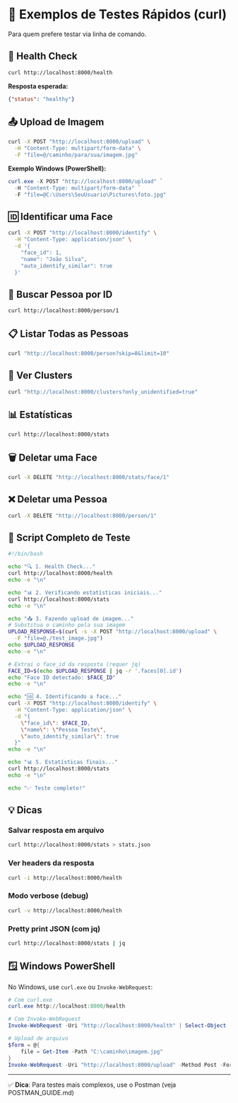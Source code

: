 # 🧪 Exemplos de Testes Rápidos (curl)

Para quem prefere testar via linha de comando.

## 🏥 Health Check

```bash
curl http://localhost:8000/health
```

**Resposta esperada:**
```json
{"status": "healthy"}
```

## 📤 Upload de Imagem

```bash
curl -X POST "http://localhost:8000/upload" \
  -H "Content-Type: multipart/form-data" \
  -F "file=@/caminho/para/sua/imagem.jpg"
```

**Exemplo Windows (PowerShell):**
```powershell
curl.exe -X POST "http://localhost:8000/upload" `
  -H "Content-Type: multipart/form-data" `
  -F "file=@C:\Users\SeuUsuario\Pictures\foto.jpg"
```

## 🆔 Identificar uma Face

```bash
curl -X POST "http://localhost:8000/identify" \
  -H "Content-Type: application/json" \
  -d '{
    "face_id": 1,
    "name": "João Silva",
    "auto_identify_similar": true
  }'
```

## 👤 Buscar Pessoa por ID

```bash
curl http://localhost:8000/person/1
```

## 📋 Listar Todas as Pessoas

```bash
curl "http://localhost:8000/person?skip=0&limit=10"
```

## 🔗 Ver Clusters

```bash
curl "http://localhost:8000/clusters?only_unidentified=true"
```

## 📊 Estatísticas

```bash
curl http://localhost:8000/stats
```

## 🗑️ Deletar uma Face

```bash
curl -X DELETE "http://localhost:8000/stats/face/1"
```

## ❌ Deletar uma Pessoa

```bash
curl -X DELETE "http://localhost:8000/person/1"
```

## 🎯 Script Completo de Teste

```bash
#!/bin/bash

echo "🔍 1. Health Check..."
curl http://localhost:8000/health
echo -e "\n"

echo "📊 2. Verificando estatísticas iniciais..."
curl http://localhost:8000/stats
echo -e "\n"

echo "📤 3. Fazendo upload de imagem..."
# Substitua o caminho pela sua imagem
UPLOAD_RESPONSE=$(curl -s -X POST "http://localhost:8000/upload" \
  -F "file=@./test_image.jpg")
echo $UPLOAD_RESPONSE
echo -e "\n"

# Extrai o face_id da resposta (requer jq)
FACE_ID=$(echo $UPLOAD_RESPONSE | jq -r '.faces[0].id')
echo "Face ID detectado: $FACE_ID"
echo -e "\n"

echo "🆔 4. Identificando a face..."
curl -X POST "http://localhost:8000/identify" \
  -H "Content-Type: application/json" \
  -d "{
    \"face_id\": $FACE_ID,
    \"name\": \"Pessoa Teste\",
    \"auto_identify_similar\": true
  }"
echo -e "\n"

echo "📊 5. Estatísticas finais..."
curl http://localhost:8000/stats
echo -e "\n"

echo "✅ Teste completo!"
```

## 💡 Dicas

### Salvar resposta em arquivo
```bash
curl http://localhost:8000/stats > stats.json
```

### Ver headers da resposta
```bash
curl -i http://localhost:8000/health
```

### Modo verbose (debug)
```bash
curl -v http://localhost:8000/health
```

### Pretty print JSON (com jq)
```bash
curl http://localhost:8000/stats | jq
```

## 🪟 Windows PowerShell

No Windows, use `curl.exe` ou `Invoke-WebRequest`:

```powershell
# Com curl.exe
curl.exe http://localhost:8000/health

# Com Invoke-WebRequest
Invoke-WebRequest -Uri "http://localhost:8000/health" | Select-Object -Expand Content

# Upload de arquivo
$form = @{
    file = Get-Item -Path "C:\caminho\imagem.jpg"
}
Invoke-WebRequest -Uri "http://localhost:8000/upload" -Method Post -Form $form
```

---

✅ **Dica**: Para testes mais complexos, use o Postman (veja POSTMAN_GUIDE.md)
